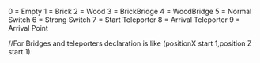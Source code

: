 0 = Empty
1 = Brick
2 = Wood
3 = BrickBridge
4 = WoodBridge
5 = Normal Switch
6 = Strong Switch
7 = Start Teleporter
8 = Arrival Teleporter
9 = Arrival Point

//For Bridges and teleporters declaration is like (positionX start 1,position Z start 1)